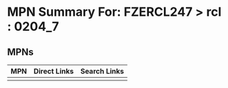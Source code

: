 



# MPN Summary For: FZERCL247 > rcl : 0204_7

## MPNs
  

|MPN|Direct Links|Search Links|
| :--- | :--- | :--- |
||||
